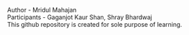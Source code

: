Author - Mridul Mahajan   
Participants - Gaganjot Kaur Shan, Shray Bhardwaj   
This github repository is created for sole purpose of learning.   

